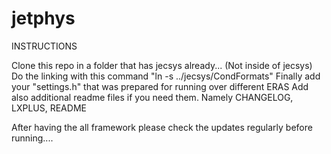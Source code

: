 # jetphys
INSTRUCTIONS

Clone this repo in a folder that has jecsys already... (Not inside of jecsys)
Do the linking with this command  "ln -s ../jecsys/CondFormats"
Finally add your "settings.h" that was prepared for running over different ERAS
Add also additional readme files if you need them. Namely CHANGELOG, LXPLUS, README

After having the all framework please check the updates regularly before running....
